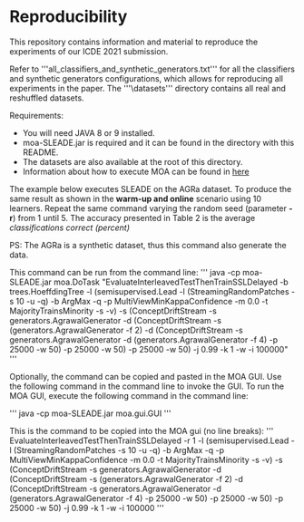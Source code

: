 # Reproducibility

This repository contains information and material to reproduce the experiments of our ICDE 2021 submission. 

Refer to '''all_classifiers_and_synthetic_generators.txt''' for all the classifiers and synthetic generators configurations, which allows for reproducing all experiments in the paper. The '''\datasets''' directory contains all real and reshuffled datasets. 

Requirements: 
* You will need JAVA 8 or 9 installed. 
* moa-SLEADE.jar is required and it can be found in the directory with this README. 
* The datasets are also available at the root of this directory. 
* Information about how to execute MOA can be found in [here](https://moa.cms.waikato.ac.nz/getting-started/)

The example below executes SLEADE on the AGRa dataset. To produce the same result as shown in the **warm-up and online** scenario using 10 learners. Repeat the same command varying the random seed (parameter **-r**) from 1 until 5. The accuracy presented in Table 2 is the average *classifications correct (percent)*

PS: The AGRa is a synthetic dataset, thus this command also generate the data. 

This command can be run from the command line: 
'''
  java -cp moa-SLEADE.jar moa.DoTask "EvaluateInterleavedTestThenTrainSSLDelayed -b trees.HoeffdingTree -l (semisupervised.Lead -l (StreamingRandomPatches -s 10 -u -q) -b ArgMax -q -p MultiViewMinKappaConfidence -m 0.0 -t MajorityTrainsMinority -s -v) -s (ConceptDriftStream -s generators.AgrawalGenerator -d (ConceptDriftStream -s (generators.AgrawalGenerator -f 2) -d (ConceptDriftStream -s generators.AgrawalGenerator -d (generators.AgrawalGenerator -f 4) -p 25000 -w 50) -p 25000 -w 50) -p 25000 -w 50) -j 0.99 -k 1 -w -i 100000"
'''

Optionally, the command can be copied and pasted in the MOA GUI. Use the following command in the command line to invoke the GUI. 
To run the MOA GUI, execute the following command in the command line:

'''
java -cp moa-SLEADE.jar moa.gui.GUI
'''

This is the command to be copied into the MOA gui (no line breaks): 
'''
EvaluateInterleavedTestThenTrainSSLDelayed -r 1 -l (semisupervised.Lead -l (StreamingRandomPatches -s 10 -u -q) -b ArgMax -q -p MultiViewMinKappaConfidence -m 0.0 -t MajorityTrainsMinority -s -v) -s (ConceptDriftStream -s generators.AgrawalGenerator -d (ConceptDriftStream -s (generators.AgrawalGenerator -f 2) -d (ConceptDriftStream -s generators.AgrawalGenerator -d (generators.AgrawalGenerator -f 4) -p 25000 -w 50) -p 25000 -w 50) -p 25000 -w 50) -j 0.99 -k 1 -w -i 100000
'''